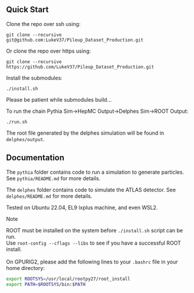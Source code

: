 ## Quick Start
Clone the repo over ssh using:
```
git clone --recursive git@github.com:LukeV37/Pileup_Dataset_Production.git
```

Or clone the repo over https using:
```
git clone --recursive https://github.com/LukeV37/Pileup_Dataset_Production.git
```

Install the submodules:
```
./install.sh
```

Please be patient while submodules build...

To run the chain Pythia Sim→HepMC Output→Delphes Sim→ROOT Output:
```
./run.sh
```
The root file generated by the delphes simulation will be found in `delphes/output`.

## Documentation
The `pythia` folder contains code to run a simulation to generate particles. See `pythia/README.md` for more details.

The `delphes` folder contains code to simulate the ATLAS detector. See `delphes/README.md` for more details.

Tested on Ubuntu 22.04, EL9 lxplus machine, and even WSL2.

>[!NOTE]
> ROOT must be installed on the system before `./install.sh` script can be run. \
> Use `root-config --cflags --libs` to see if you have a successful ROOT install. \
> \
> On GPURIG2, please add the following lines to your `.bashrc` file in your home directory:
> ```bash
> export ROOTSYS=/usr/local/rootpy27/root_install
> export PATH=$ROOTSYS/bin:$PATH
> ```
